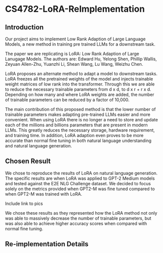 # CS4782-LoRA-ReImplementation

## Introduction

Our project aims to implement Low Rank Adaption of Large Language Models, a new method in training pre trained LLMs for a downstream task. 

The paper we are replicating is LoRA: Low Rank Adaption of Large Lanugage Models. The authors are: Edward Hu, Yelong Shen, Phillip Wallis, Zeyuan Allen-Zhu, Yuanzhi Li, Shean Wang, Lu Wang, Weizhu Chen.

LoRA proposes an alternate method to adapt a model to downstream tasks. LoRA freezes all the pretrained weights of the model and injects trainable weight matrices of low rank into the transformer. Through this we are able to reduce the necessary trainable parameters from d x d, to d x r + r x d. Depending on how many and where LoRA weights are added, the number of trainable parameters can be reduced by a factor of 10,000.

The main contribution of this proposed method is that the lower number of trainable parameters makes adapting pre-trained LLMs easier and more convenient. When using LoRA there is no longer a need to store and update each of the millions and billions parameters that are present in modern LLMs. This greatly reduces the necessary storage, hardware requirement, and training time. In addition, LoRA adaption even proves to be more accurate than normal fine tuning in both natural language understanding and natural language generation.

## Chosen Result

We chose to reproduce the results of LoRA on natural language generation. The specific results are when LoRA was applied to GPT-2 Medium models and tested against the E2E NLG Challenge dataset. We decided to focus solely on the metrics provided when GPT2-M was fine tuned compared to when GPT2-M was trained with LoRA.

Include link to pics

We chose these results as they represented how the LoRA method not only was able to massively decrease the number of trainable parameters, but was also able to achieve higher accuracy scores when compared with normal fine tuning.

## Re-implementation Details



